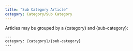 ```yaml
---
title: "Sub Category Article"
category: Category/Sub Category
---
```


Articles may be grouped by a {category} and {sub-category}:
```
---
category: {category}/{sub-category}
---
```

